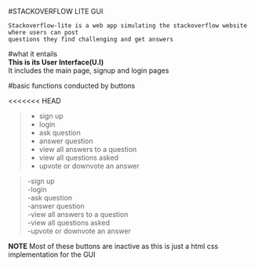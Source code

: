 #STACKOVERFLOW LITE GUI

```
Stackoverflow-lite is a web app simulating the stackoverflow website where users can post
questions they find challenging and get answers
```

#what it entails  
**This is its User Interface(U.I)**  
It includes the main page, signup and login pages

#basic functions conducted by buttons

<<<<<<< HEAD

> - sign up
> - login
> - ask question
> - answer question
> - view all answers to a question
> - view all questions asked
> - upvote or downvote an answer

> -sign up  
>  -login  
>  -ask question  
>  -answer question  
>  -view all answers to a question  
>  -view all questions asked  
>  -upvote or downvote an answer

**NOTE**
Most of these buttons are inactive as this is just a html css  
 implementation for the GUI
